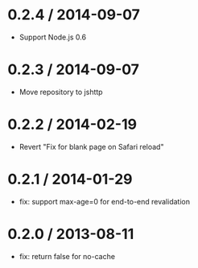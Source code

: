 0.2.4 / 2014-09-07
==================

 * Support Node.js 0.6

0.2.3 / 2014-09-07
==================

 * Move repository to jshttp

0.2.2 / 2014-02-19
==================

 * Revert "Fix for blank page on Safari reload"

0.2.1 / 2014-01-29
==================

 * fix: support max-age=0 for end-to-end revalidation

0.2.0 / 2013-08-11
==================

  * fix: return false for no-cache

